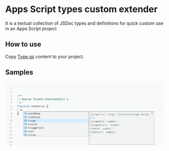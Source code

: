 # Apps Script types custom extender

It is a textual collection of JSDoc types and definitions for quick custom use in an Apps Script project

## How to use

Copy [Type.gs][types.gs_raw] content to your project.

## Samples

![Sheets Edit Event][sheets_edit.png ]

[types.gs_raw]: types.gs??raw=true
[sheets_edit.png]: assets/sheets_edit.png 'Sheets Edit Event'
